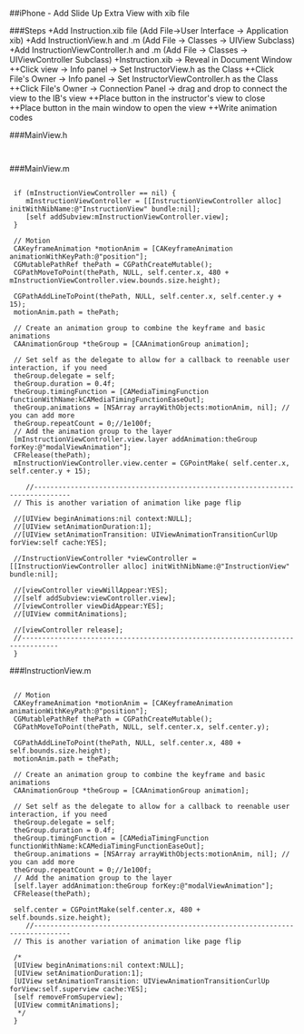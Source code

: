 
##iPhone - Add Slide Up Extra View with xib file

###Steps
+Add Instruction.xib file (Add File->User Interface -> Application xib)
+Add InstructionView.h and .m (Add File -> Classes -> UIView Subclass)
+Add InstructionViewController.h and .m (Add File -> Classes -> UIViewController Subclass)
+Instruction.xib -> Reveal in Document Window
++Click view -> Info panel -> Set InstructorView.h as the Class
++Click File's Owner -> Info panel -> Set InstructorViewController.h as the Class
++Click File's Owner -> Connection Panel -> drag and drop to connect the view to the IB's view
++Place button in the instructor's view to close
++Place button in the main window to open the view
++Write animation codes

###MainView.h
```macos
 ```
```macos
 ```
###MainView.m
```macos
 	
 if (mInstructionViewController == nil) {
 	mInstructionViewController = [[InstructionViewController alloc] initWithNibName:@"InstructionView" bundle:nil];
 	[self addSubview:mInstructionViewController.view];
 }
 	
 // Motion
 CAKeyframeAnimation *motionAnim = [CAKeyframeAnimation animationWithKeyPath:@"position"];
 CGMutablePathRef thePath = CGPathCreateMutable();
 CGPathMoveToPoint(thePath, NULL, self.center.x, 480 + mInstructionViewController.view.bounds.size.height);
 	
 CGPathAddLineToPoint(thePath, NULL, self.center.x, self.center.y + 15);
 motionAnim.path = thePath;
 	
 // Create an animation group to combine the keyframe and basic animations
 CAAnimationGroup *theGroup = [CAAnimationGroup animation];
 	
 // Set self as the delegate to allow for a callback to reenable user interaction, if you need
 theGroup.delegate = self;
 theGroup.duration = 0.4f;
 theGroup.timingFunction = [CAMediaTimingFunction functionWithName:kCAMediaTimingFunctionEaseOut];	
 theGroup.animations = [NSArray arrayWithObjects:motionAnim, nil]; // you can add more
 theGroup.repeatCount = 0;//1e100f;
 // Add the animation group to the layer
 [mInstructionViewController.view.layer addAnimation:theGroup forKey:@"modalViewAnimation"];
 CFRelease(thePath);
 mInstructionViewController.view.center = CGPointMake( self.center.x, self.center.y + 15);
 
 	//-------------------------------------------------------------------------------
 // This is another variation of animation like page flip
 	
 //[UIView beginAnimations:nil context:NULL];
 //[UIView setAnimationDuration:1];
 //[UIView setAnimationTransition: UIViewAnimationTransitionCurlUp forView:self cache:YES];
 	
 //InstructionViewController *viewController = [[InstructionViewController alloc] initWithNibName:@"InstructionView" bundle:nil];
 	
 //[viewController viewWillAppear:YES];
 //[self addSubview:viewController.view];
 //[viewController viewDidAppear:YES];
 //[UIView commitAnimations];
 
 //[viewController release];
 //-------------------------------------------------------------------------------
 }
 ```

###InstructionView.m
```macos
 
 // Motion
 CAKeyframeAnimation *motionAnim = [CAKeyframeAnimation animationWithKeyPath:@"position"];
 CGMutablePathRef thePath = CGPathCreateMutable();
 CGPathMoveToPoint(thePath, NULL, self.center.x, self.center.y);
 	
 CGPathAddLineToPoint(thePath, NULL, self.center.x, 480 + self.bounds.size.height);
 motionAnim.path = thePath;
 	
 // Create an animation group to combine the keyframe and basic animations
 CAAnimationGroup *theGroup = [CAAnimationGroup animation];
 	
 // Set self as the delegate to allow for a callback to reenable user interaction, if you need
 theGroup.delegate = self;
 theGroup.duration = 0.4f;
 theGroup.timingFunction = [CAMediaTimingFunction functionWithName:kCAMediaTimingFunctionEaseOut];	
 theGroup.animations = [NSArray arrayWithObjects:motionAnim, nil]; // you can add more
 theGroup.repeatCount = 0;//1e100f;
 // Add the animation group to the layer
 [self.layer addAnimation:theGroup forKey:@"modalViewAnimation"];
 CFRelease(thePath);
 	
 self.center = CGPointMake(self.center.x, 480 + self.bounds.size.height);
 	//-------------------------------------------------------------------------------
 // This is another variation of animation like page flip
 	
 /*
 [UIView beginAnimations:nil context:NULL];
 [UIView setAnimationDuration:1];
 [UIView setAnimationTransition: UIViewAnimationTransitionCurlUp forView:self.superview cache:YES];
 [self removeFromSuperview];
 [UIView commitAnimations];
  */
 }
 ```





